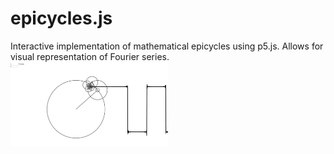 # epicycles.js
Interactive implementation of mathematical epicycles using p5.js. Allows for visual representation of Fourier series.
<img src="squarewave.gif" width="50%" height="50%">

